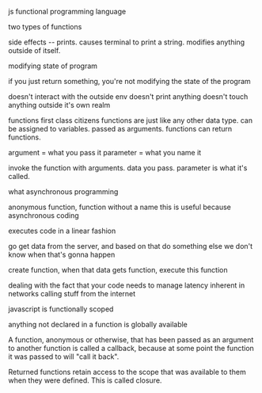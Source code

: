 js functional programming language

two types of functions

side effects -- prints. causes terminal to print a string. modifies anything outside of itself.

modifying state of program

if you just return something, you're not modifying the state of the program

doesn't interact with the outside env
doesn't print anything
doesn't touch anything outside it's own realm

functions first class citizens
functions are just like any other data type. can be assigned to variables.
passed as arguments.
functions can return functions.

argument = what you pass it
parameter = what you name it

invoke the function with arguments. data you pass. 
parameter is what it's called.



what asynchronous programming

anonymous function, function without a name
  this is useful because
  asynchronous coding


executes code in a linear fashion

go get data from the server, and based on that do something else
we don't know when that's gonna happen

create function, when that data gets function, execute this function

dealing with the fact that your code needs to manage latency inherent in networks
calling stuff from the internet

javascript is functionally scoped

anything not declared in a function is globally available

A function, anonymous or otherwise, that has been passed as an argument to another function is called a callback, because at some point the function it was passed to will "call it back".

Returned functions retain access to the scope that was available to them when they were defined. This is called closure.